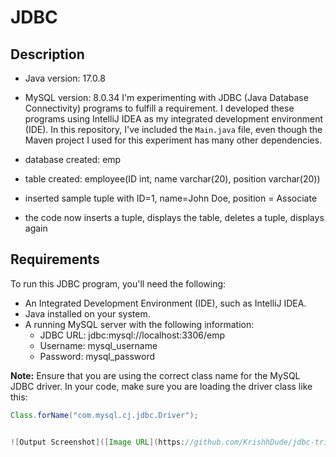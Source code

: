# JDBC

## Description

- Java version: 17.0.8
- MySQL version: 8.0.34
I'm experimenting with JDBC (Java Database Connectivity) programs to fulfill a requirement. I developed these programs using IntelliJ IDEA as my integrated development environment (IDE). In this repository, I've included the `Main.java` file, even though the Maven project I used for this experiment has many other dependencies.

- database created: emp
- table created: employee(ID int, name varchar(20), position varchar(20))
- inserted sample tuple with ID=1, name=John Doe, position = Associate
- the code now inserts a tuple, displays the table, deletes a tuple, displays again

## Requirements
To run this JDBC program, you'll need the following:

- An Integrated Development Environment (IDE), such as IntelliJ IDEA.
- Java installed on your system.
- A running MySQL server with the following information:
  - JDBC URL: jdbc:mysql://localhost:3306/emp
  - Username: mysql_username
  - Password: mysql_password

**Note:** Ensure that you are using the correct class name for the MySQL JDBC driver. In your code, make sure you are loading the driver class like this:

```java
Class.forName("com.mysql.cj.jdbc.Driver");


![Output Screenshot]([Image URL](https://github.com/KrishhDude/jdbc-trials/blob/main/output.png)https://github.com/KrishhDude/jdbc-trials/blob/main/output.png)

